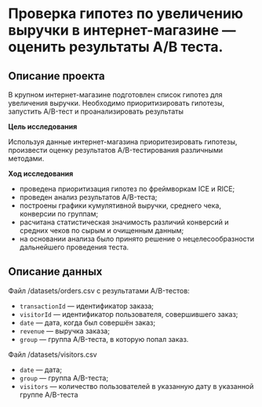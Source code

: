 # Проверка гипотез по увеличению выручки в интернет-магазине —оценить результаты A/B теста.

## Описание проекта

В крупном интернет-магазине подготовлен список гипотез для увеличения выручки.
Необходимо приоритизировать гипотезы, запустить A/B-тест и проанализировать результаты

**Цель исследования**

Используя данные интернет-магазина приоритезировать гипотезы, произвести оценку результатов A/B-тестирования различными методами.

**Ход исследования**

* проведена приоритизация гипотез по фреймворкам ICE и RICE;
* проведен анализ результатов A/B-теста;
* построены графики кумулятивной выручки, среднего чека, конверсии по группам;
* расчитана статистическая значимость различий конверсий и средних чеков по сырым и очищенным данным;
* на основании анализа было принято решение о нецелесообразности дальнейшего проведения теста.

## Описание данных

Файл /datasets/orders.csv с результатами A/B-тестов:
- `transactionId` — идентификатор заказа;
- `visitorId` — идентификатор пользователя, совершившего заказ;
- `date` — дата, когда был совершён заказ;
- `revenue` — выручка заказа;
- `group` — группа A/B-теста, в которую попал заказ.  

Файл /datasets/visitors.csv  
- `date` — дата;
- `group` — группа A/B-теста;
- `visitors` — количество пользователей в указанную дату в указанной группе A/B-теста
